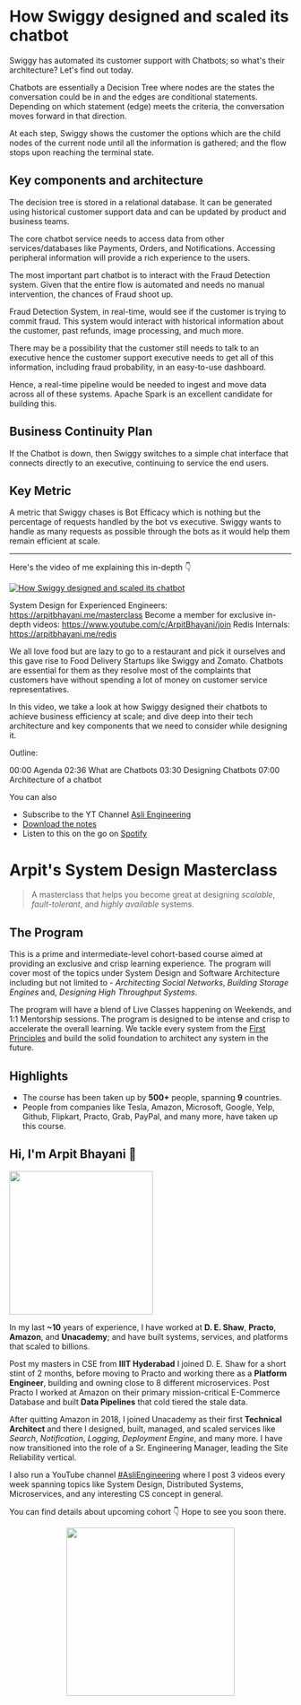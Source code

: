 How Swiggy designed and scaled its chatbot
===


Swiggy has automated its customer support with Chatbots; so what's their architecture? Let's find out today.

Chatbots are essentially a Decision Tree where nodes are the states the conversation could be in and the edges are conditional statements. Depending on which statement (edge) meets the criteria, the conversation moves forward in that direction.

At each step, Swiggy shows the customer the options which are the child nodes of the current node until all the information is gathered; and the flow stops upon reaching the terminal state.

## Key components and architecture

The decision tree is stored in a relational database. It can be generated using historical customer support data and can be updated by product and business teams.

The core chatbot service needs to access data from other services/databases like Payments, Orders, and Notifications. Accessing peripheral information will provide a rich experience to the users.

The most important part chatbot is to interact with the Fraud Detection system. Given that the entire flow is automated and needs no manual intervention, the chances of Fraud shoot up.

Fraud Detection System, in real-time, would see if the customer is trying to commit fraud. This system would interact with historical information about the customer, past refunds, image processing, and much more.

There may be a possibility that the customer still needs to talk to an executive hence the customer support executive needs to get all of this information, including fraud probability, in an easy-to-use dashboard.

Hence, a real-time pipeline would be needed to ingest and move data across all of these systems. Apache Spark is an excellent candidate for building this.

## Business Continuity Plan

If the Chatbot is down, then Swiggy switches to a simple chat interface that connects directly to an executive, continuing to service the end users.

## Key Metric

A metric that Swiggy chases is Bot Efficacy which is nothing but the percentage of requests handled by the bot vs executive. Swiggy wants to handle as many requests as possible through the bots as it would help them remain efficient at scale.
<hr />


<p>Here's the video of me explaining this in-depth 👇‍</p>

[![How Swiggy designed and scaled its chatbot](https://i.ytimg.com/vi/W8LDyEOPaPY/mqdefault.jpg)](https://www.youtube.com/watch?v=W8LDyEOPaPY)

System Design for Experienced Engineers: https://arpitbhayani.me/masterclass
Become a member for exclusive in-depth videos: https://www.youtube.com/c/ArpitBhayani/join
Redis Internals: https://arpitbhayani.me/redis

We all love food but are lazy to go to a restaurant and pick it ourselves and this gave rise to Food Delivery Startups like Swiggy and Zomato. Chatbots are essential for them as they resolve most of the complaints that customers have without spending a lot of money on customer service representatives.

In this video, we take a look at how Swiggy designed their chatbots to achieve business efficiency at scale; and dive deep into their tech architecture and key components that we need to consider while designing it.

Outline:

00:00 Agenda
02:36 What are Chatbots
03:30 Designing Chatbots
07:00 Architecture of a chatbot

You can also
 - Subscribe to the YT Channel [Asli Engineering](https://youtube.com/c/ArpitBhayani)
 - [Download the notes](https://drive.google.com/file/d/1_C7mUXohjvTR1OAfYL0UWov7-w9B_8zJ/view?usp=sharing)
 - Listen to this on the go on [Spotify](https://open.spotify.com/show/7qMoamm2iZQrsPVm6IQLoD)

# Arpit's System Design Masterclass

> A masterclass that helps you become great at designing _scalable_, _fault-tolerant_, and _highly available_ systems.

## The Program

This is a prime and intermediate-level cohort-based course aimed at providing an exclusive and crisp learning experience. The program will cover most of the topics under System Design and Software Architecture including but not limited to - _Architecting Social Networks_, _Building Storage Engines_ and, _Designing High Throughput Systems_.

The program will have a blend of Live Classes happening on Weekends, and 1:1 Mentorship sessions. The program is designed to be intense and crisp to accelerate the overall learning. We tackle every system from the [First Principles](https://en.wikipedia.org/wiki/First_principle) and build the solid foundation to architect any system in the future.


## Highlights

 - The course has been taken up by __500+__ people, spanning __9__ countries.
 - People from companies like Tesla, Amazon, Microsoft, Google, Yelp, Github, Flipkart, Practo, Grab, PayPal, and many more, have taken up this course.


## Hi, I'm Arpit Bhayani 👋

<img width="256px" src="https://arpitbhayani.me/static/img/arpit.jpg" />

In my last **~10** years of experience, I have worked at **D. E. Shaw**, **Practo**, **Amazon**, and **Unacademy**; and have built systems, services, and platforms that scaled to billions.

Post my masters in CSE from **IIIT Hyderabad** I joined D. E. Shaw for a short stint of 2 months, before moving to Practo and working there as a **Platform Engineer**, building and owning close to 8 different microservices. Post Practo I worked at Amazon on their primary mission-critical E-Commerce Database and built **Data Pipelines** that cold tiered the stale data.

After quitting Amazon in 2018, I joined Unacademy as their first **Technical Architect** and there I designed, built, managed, and scaled services like _Search_, _Notification_, _Logging_, _Deployment Engine_, and many more. I have now transitioned into the role of a Sr. Engineering Manager, leading the Site Reliability vertical.

I also run a YouTube channel [#AsliEngineering](https://www.youtube.com/c/ArpitBhayani) where I post 3 videos every week spanning topics like System Design, Distributed Systems, Microservices, and any interesting CS concept in general.

You can find details about upcoming cohort 👇‍ Hope to see you soon there.

<center>
<a target="_blank" href="https://arpitbhayani.me/masterclass">
<img src="https://user-images.githubusercontent.com/4745789/137859181-d4499cf4-ce65-4466-8b88-a078ece0f081.PNG" width="300px" />
</a>
</center>